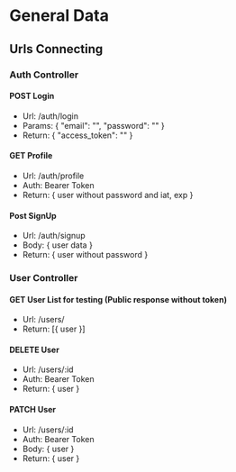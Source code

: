 # General Data

## Urls Connecting

### Auth Controller

#### POST Login
- Url: /auth/login
- Params: { "email": "", "password": "" }
- Return: { "access_token": "" }

#### GET Profile
- Url: /auth/profile
- Auth: Bearer Token
- Return: { user without password and iat, exp }

#### Post SignUp
- Url: /auth/signup
- Body: { user data }
- Return: { user without password }

### User Controller

#### GET User List for testing (Public response without token)
- Url: /users/
- Return: [{ user }]

#### DELETE User
- Url: /users/:id
- Auth: Bearer Token
- Return: { user }

#### PATCH User
- Url: /users/:id
- Auth: Bearer Token
- Body: { user }
- Return: { user }